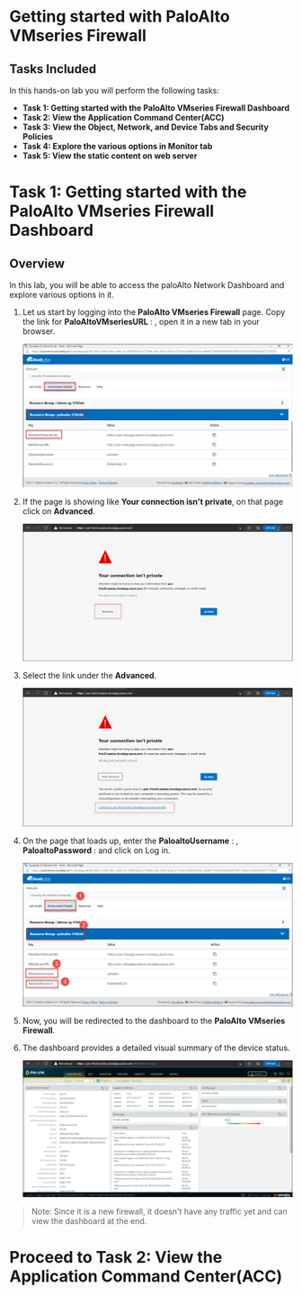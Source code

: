 # Getting started with PaloAlto VMseries Firewall

## Tasks Included

In this hands-on lab you will perform the following tasks:

- **Task 1: Getting started with the PaloAlto VMseries Firewall Dashboard**
- **Task 2: View the Application Command Center(ACC)**
- **Task 3: View the Object, Network, and Device Tabs and Security Policies**
- **Task 4: Explore the various options in Monitor tab**
- **Task 5: View the static content on web server**

# Task 1: Getting started with the PaloAlto VMseries Firewall Dashboard

## Overview

In this lab, you will be able to access the paloAlto Network Dashboard and explore various options in it.

1. Let us start by logging into the **PaloAlto VMseries Firewall** page. Copy the link for **PaloAltoVMseriesURL** : <inject key="PaloAltoVMseriesURL"></inject>, open it in a new tab in your browser.

   ![](../images/image032.png)

1. If the page is showing like **Your connection isn't private**, on that page click on **Advanced**.
    
    ![](../images/image03.png)
     
1. Select the link under the **Advanced**.

    ![](../images/image04.png)
   
1. On the page that loads up, enter the **PaloaltoUsername** : <inject key="PaloaltoUsername"></inject>, **PaloaltoPassword** : <inject key="PaloaltoPassword"></inject>  and click on Log in.

    ![](../images/image030.png)

1. Now, you will be redirected to the dashboard to the **PaloAlto VMseries Firewall**.

1. The dashboard provides a detailed visual summary of the device status.

     ![](../images/image05.png)
     
> Note: Since it is a new firewall, it doesn't have any traffic yet and can view the dashboard at the end.

# Proceed to Task 2: View the Application Command Center(ACC)
